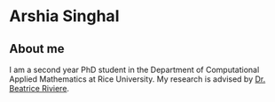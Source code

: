 # Arshia Singhal

## About me
I am a second year PhD student in the Department of Computational Applied Mathematics at Rice University. My research is advised by [Dr. Beatrice Riviere](https://profiles.rice.edu/faculty/beatrice-riviere).
